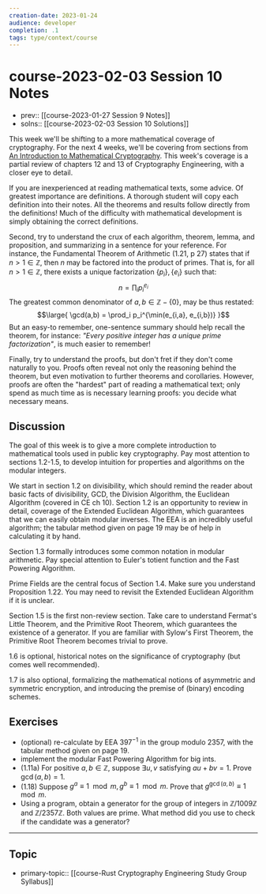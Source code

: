 ```yaml
---
creation-date: 2023-01-24
audience: developer
completion: .1
tags: type/context/course
---
```

# course-2023-02-03 Session 10 Notes
- prev:: [[course-2023-01-27 Session 9 Notes]]
- solns:: [[course-2023-02-03 Session 10 Solutions]]

This week we'll be shifting to a more mathematical coverage of cryptography. For the next 4 weeks, we'll be covering from sections from [An Introduction to Mathematical Cryptography](https://drive.google.com/drive/u/0/folders/1ILBHUZrDZDku3HfK1yyp6AbBD_F3nRm5). This week's coverage is a partial review of chapters 12 and 13 of Cryptography Engineering, with a closer eye to detail.

If you are inexperienced at reading mathematical texts, some advice. Of greatest importance are definitions. A thorough student will copy each definition into their notes. All the theorems and results follow directly from the definitions! Much of the difficulty with mathematical development is simply obtaining the correct definitions. 

Second, try to understand the crux of each algorithm, theorem, lemma, and proposition, and summarizing in a sentence for your reference. For instance, the Fundamental Theorem of Arithmetic (1.21, p 27) states that if $n>1 \in \mathbb Z$, then $n$ may be factored into the product of primes. That is, for all $n>1\in \mathbb Z$, there exists a unique factorization $\{p_i\}, \{e_i\}$ such that: 
$$n = \prod_i p_i^{e_i}$$
The greatest common denominator of $a,b\in \mathbb{Z} - \{0\}$, may be thus restated:
$$\large{
\gcd(a,b) = \prod_i p_i^{\min(e_{i,a}, e_{i,b})}
}$$
But an easy-to remember, one-sentence summary should help recall the theorem, for instance: *"Every positive integer has a unique prime factorization"*, is much easier to remember!

Finally, try to understand the proofs, but don't fret if they don't come naturally to you. Proofs often reveal not only the reasoning behind the theorem, but even motivation to further theorems and corollaries. However, proofs are often the "hardest" part of reading a mathematical text; only spend as much time as is necessary learning proofs: you decide what necessary means.

## Discussion
The goal of this week is to give a more complete introduction to mathematical tools used in public key cryptography. Pay most attention to sections 1.2-1.5, to develop intuition for properties and algorithms on the modular integers. 

We start in section 1.2 on divisibility, which should remind the reader about basic facts of divisibility, GCD, the Division Algorithm, the Euclidean Algorithm (covered in CE ch 10). Section 1.2 is an opportunity to review in detail, coverage of the Extended Euclidean Algorithm, which guarantees that we can easily obtain modular inverses. The EEA is an incredibly useful algorithm; the tabular method given on page 19 may be of help in calculating it by hand.

Section 1.3 formally introduces some common notation in modular arithmetic. Pay special attention to Euler's totient function and the Fast Powering Algorithm.

Prime Fields are the central focus of Section 1.4. Make sure you understand Proposition 1.22. You may need to revisit the Extended Euclidean Algorithm if it is unclear.

Section 1.5 is the first non-review section. Take care to understand Fermat's Little Theorem, and the Primitive Root Theorem, which guarantees the existence of a generator. If you are familiar with Sylow's First Theorem, the Primitive Root Theorem becomes trivial to prove.

1.6 is optional, historical notes on the significance of cryptography (but comes well recommended). 

1.7 is also optional, formalizing the mathematical notions of asymmetric and symmetric encryption, and introducing the premise of (binary) encoding schemes.

## Exercises
- (optional) re-calculate by EEA $397^{-1}$ in the group modulo $2357$, with the tabular method given on page 19.
- implement the modular Fast Powering Algorithm for big ints.
- (1.11a) For positive $a,b\in \mathbb Z$, suppose $\exists u,v$ satisfying $au+bv=1$. Prove $\gcd(a,b)=1$. 
- (1.18) Suppose $g^a\equiv 1\mod m, g^b\equiv 1 \mod m.$ Prove that $g^{\gcd(a,b)}\equiv 1\mod m$.  
- Using a program, obtain a generator for the group of integers in $\mathbb Z / 1009 \mathbb Z$ and $\mathbb Z / 2357 \mathbb Z$. Both values are prime. What method did you use to check if the candidate was a generator?


---
## Topic
- primary-topic:: [[course-Rust Cryptography Engineering Study Group Syllabus]]
